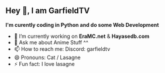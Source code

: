 Hey 👋, I am GarfieldTV
------------------------
**I'm curently coding in Python and do some Web Development**

- 🔭 I’m currently working on **EraMC.net** & **Hayasedb.com**
- 💬 Ask me about Anime Stuff ^^
- 📫 How to reach me: Discord: garfieldtv
- 😄 Pronouns: Cat / Lasagne
- ⚡ Fun fact: I love lasagne

